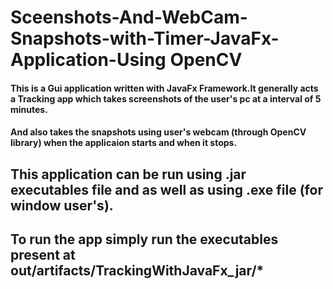 # Sceenshots-And-WebCam-Snapshots-with-Timer-JavaFx-Application-Using OpenCV

#### This is a Gui application written with JavaFx Framework.It generally acts a Tracking app which takes screenshots of the user's pc at a interval of 5 minutes.

#### And also takes the snapshots using user's webcam (through OpenCV library) when the applicaion starts and when it stops.

## This application can be run using .jar executables file and as well as using .exe file (for window user's).
## To run the app simply run the executables present at out/artifacts/TrackingWithJavaFx_jar/*
